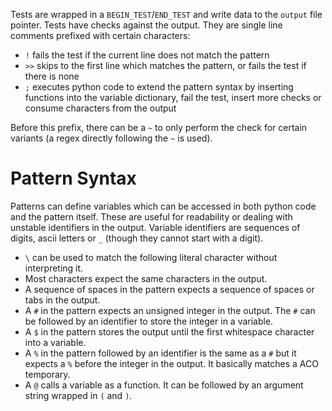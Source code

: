 Tests are wrapped in a `BEGIN_TEST`/`END_TEST` and write data to the `output` file pointer. Tests have checks against the output. They are single line comments prefixed with certain characters:

- `!` fails the test if the current line does not match the pattern
- `>>` skips to the first line which matches the pattern, or fails the test if there is none
- `;` executes python code to extend the pattern syntax by inserting functions into the variable dictionary, fail the test, insert more checks or consume characters from the output

Before this prefix, there can be a `~` to only perform the check for certain
variants (a regex directly following the `~` is used).

# Pattern Syntax
Patterns can define variables which can be accessed in both python code and the pattern itself. These are useful for readability or dealing with unstable identifiers in the output. Variable identifiers are sequences of digits, ascii letters or `_` (though they cannot start with a digit).

- `\` can be used to match the following literal character without interpreting it.
- Most characters expect the same characters in the output.
- A sequence of spaces in the pattern expects a sequence of spaces or tabs in the output.
- A `#` in the pattern expects an unsigned integer in the output. The `#` can be followed by an identifier to store the integer in a variable.
- A `$` in the pattern stores the output until the first whitespace character into a variable.
- A `%` in the pattern followed by an identifier is the same as a `#` but it expects a `%` before the integer in the output. It basically matches a ACO temporary.
- A `@` calls a variable as a function. It can be followed by an argument string wrapped in `(` and `)`.
